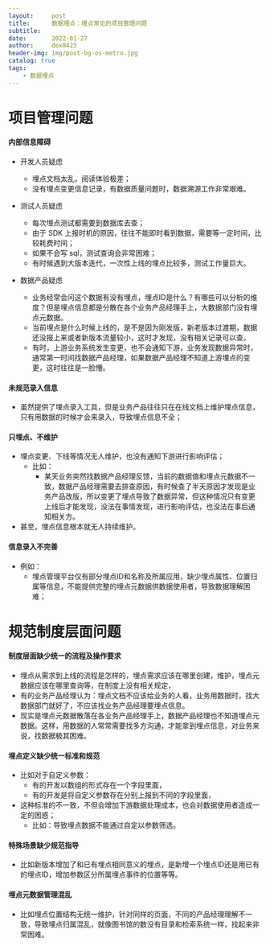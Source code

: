 ```yaml
---
layout:     post
title:      数据埋点：埋点常见的项目管理问题
subtitle:   
date:       2022-01-27
author:     dex0423
header-img: img/post-bg-os-metro.jpg
catalog: true
tags:
    - 数据埋点
---
```



# 项目管理问题

#### 内部信息障碍

- 开发人员疑虑
  - 埋点文档太乱，阅读体验极差；
  - 没有埋点变更信息记录，有数据质量问题时，数据溯源工作非常艰难。

- 测试人员疑虑
  - 每次埋点测试都需要到数据库去查；
  - 由于 SDK 上报时机的原因，往往不能即时看到数据，需要等一定时间，比较耗费时间；
  - 如果不会写 sql，测试查询会非常困难；
  - 有时候遇到大版本迭代，一次性上线的埋点比较多，测试工作量巨大。

- 数据产品疑虑
  - 业务经常会问这个数据有没有埋点，埋点ID是什么？有哪些可以分析的维度？但是埋点信息都是分散在各个业务产品经理手上，大数据部门没有埋点元数据。
  - 当前埋点是什么时候上线的，是不是因为刚发版，新老版本过渡期，数据还没报上来或者新版本流量较小，这时才发现，没有相关记录可以查。
  - 有时，上游业务系统发生变更，也不会通知下游，业务发现数据异常时，通常第一时间找数据产品经理，如果数据产品经理不知道上游埋点的变更，这时往往是一脸懵。

#### 未规范录入信息

- 虽然提供了埋点录入工具，但是业务产品往往只在在线文档上维护埋点信息，只有用数据的时候才会来录入，导致埋点信息不全；

#### 只埋点、不维护

- 埋点变更、下线等情况无人维护，也没有通知下游进行影响评估；
  - 比如：
    - 某天业务突然找数据产品经理反馈，当前的数据值和埋点元数据不一致，数据产品经理需要去排查原因，有时候查了半天原因才发现是业务产品改版，所以变更了埋点导致了数据异常，但这种情况只有变更上线后才能发现，没法在事情发现，进行影响评估，也没法在事后通知相关方。
- 甚至，埋点信息根本就无人持续维护。

#### 信息录入不完善

- 例如：
  - 埋点管理平台仅有部分埋点ID和名称及所属应用，缺少埋点属性、位置归属等信息，不能提供完整的埋点元数据供数据使用者，导致数据理解困难；


# 规范制度层面问题

#### 制度层面缺少统一的流程及操作要求
  - 埋点从需求到上线的流程是怎样的，埋点需求应该在哪里创建，维护，埋点元数据应该在哪里查询等，在制度上没有相关规定，
  - 有的业务产品经理认为：埋点文档不应该给业务的人看，业务用数据时，找大数据部门就好了，不应该找业务产品经理要埋点信息。
  - 现实是埋点元数据散落在各业务产品经理手上，数据产品经理也不知道埋点元数据。这样，用数据的人常常需要找多方沟通，才能拿到埋点信息，对业务来说，找数据极其困难。

#### 埋点定义缺少统一标准和规范

  - 比如对于自定义参数：
    - 有的开发以数组的形式存在一个字段里面，
    - 有的开发是将自定义参数存在分别上报到不同的字段里面，
  - 这种标准的不一致，不但会增加下游数据处理成本，也会对数据使用者造成一定的困惑；
    - 比如：导致埋点数据不能通过自定以参数筛选。

#### 特殊场景缺少规范指导

- 比如新版本增加了和已有埋点相同意义的埋点，是新增一个埋点ID还是用已有的埋点ID，增加参数区分所属埋点事件的位置等等。

#### 埋点元数据管理混乱

- 比如埋点位置结构无统一维护，针对同样的页面，不同的产品经理理解不一致，导致埋点归属混乱，就像图书馆的数没有目录和检索系统一样，找起来非常困难。

